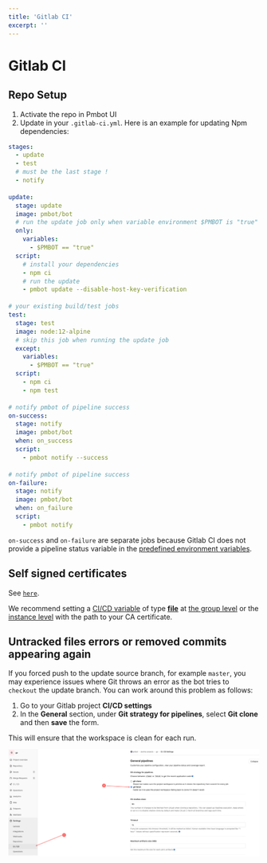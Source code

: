 ```yaml
---
title: 'Gitlab CI'
excerpt: ''
---
```


# Gitlab CI

## Repo Setup

1. Activate the repo in Pmbot UI
2. Update in your `.gitlab-ci.yml`. Here is an example for updating Npm dependencies:

<div class="code-group" data-props='{ "lineNumbers": [true], "labels": [".gitlab-ci.yml"] }'>

```yaml
stages:
  - update
  - test
  # must be the last stage !
  - notify

update:
  stage: update
  image: pmbot/bot
  # run the update job only when variable environment $PMBOT is "true"
  only:
    variables:
      - $PMBOT == "true"
  script:
    # install your dependencies
    - npm ci
    # run the update
    - pmbot update --disable-host-key-verification

# your existing build/test jobs
test:
  stage: test
  image: node:12-alpine
  # skip this job when running the update job
  except:
    variables:
      - $PMBOT == "true"
  script:
    - npm ci
    - npm test

# notify pmbot of pipeline success
on-success:
  stage: notify
  image: pmbot/bot
  when: on_success
  script:
    - pmbot notify --success

# notify pmbot of pipeline success
on-failure:
  stage: notify
  image: pmbot/bot
  when: on_failure
  script:
    - pmbot notify

```

</div>

<div class="blockquote" data-props='{ "mod": "info" }'>

`on-success` and `on-failure` are separate jobs because Gitlab CI does not provide a pipeline status variable in the [predefined environment variables](https://docs.gitlab.com/ee/ci/variables/predefined_variables.html). 

</div>

## Self signed certificates

See [`here`](/core/cli#self-signed-certificates).

We recommend setting a [CI/CD variable](https://docs.gitlab.com/ee/ci/variables/) of type [**file**](https://docs.gitlab.com/ee/ci/variables/#custom-environment-variables-of-type-file) at [the group level](https://docs.gitlab.com/ee/ci/variables/#group-level-environment-variables) or the [instance level]() with the path to your CA certificate.

## Untracked files errors or removed commits appearing again

If you forced push to the update source branch, for example `master`, you may experience issues where Git throws an error as the bot tries to `checkout` the update branch. You can work around this problem as follows:

1. Go to your Gitlab project **CI/CD settings**
2. In the **General** section, under **Git strategy for pipelines**, select **Git clone** and then **save** the form.

This will ensure that the workspace is clean for each run.

![](../../../images/ci-providers/gitlab-clone.png)
